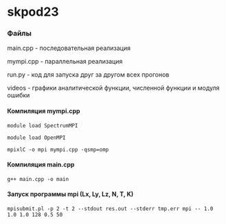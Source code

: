 # skpod23
### Файлы
main.cpp - последовательная реализация

mympi.cpp - параллельная реализация

run.py - код для запуска друг за другом всех прогонов

videos - графики аналитической функции, численной функции и модуля ошибки

#### Компиляция mympi.cpp
`
module load SpectrumMPI
`

`
module load OpenMPI
`

`
mpixlC -o mpi mympi.cpp -qsmp=omp
`
#### Компиляция main.cpp
`
g++ main.cpp -o main
`
#### Запуск программы mpi (Lx, Ly, Lz, N, T, K)
`
mpisubmit.pl -p 2 -t 2 --stdout res.out --stderr tmp.err mpi -- 1.0 1.0 1.0 128 0.5 50
`
